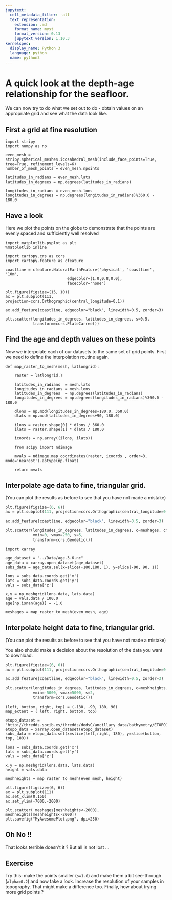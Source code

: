 ```yaml
---
jupytext:
  cell_metadata_filter: -all
  text_representation:
    extension: .md
    format_name: myst
    format_version: 0.13
    jupytext_version: 1.10.3
kernelspec:
  display_name: Python 3
  language: python
  name: python3
---
```


# A quick look at the depth-age relationship for the seafloor.

We can now try to do what we set out to do - obtain values on an appropriate grid and see what the data look like.


## First a grid at fine resolution

```{code-cell} ipython3
import stripy
import numpy as np

even_mesh = stripy.spherical_meshes.icosahedral_mesh(include_face_points=True, tree=True, refinement_levels=6)
number_of_mesh_points = even_mesh.npoints

latitudes_in_radians = even_mesh.lats
latitudes_in_degrees = np.degrees(latitudes_in_radians) 

longitudes_in_radians = even_mesh.lons 
longitudes_in_degrees = np.degrees(longitudes_in_radians)%360.0 - 180.0
```

## Have a look

Here we plot the points on the globe to demonstrate that the points are evenly spaced and sufficiently well resolved

```{code-cell} ipython3
import matplotlib.pyplot as plt
%matplotlib inline

import cartopy.crs as ccrs
import cartopy.feature as cfeature

coastline = cfeature.NaturalEarthFeature('physical', 'coastline', '10m',
                           edgecolor=(1.0,0.8,0.0),
                           facecolor="none")

plt.figure(figsize=(15, 10))
ax = plt.subplot(111, projection=ccrs.Orthographic(central_longitude=0.1))

ax.add_feature(coastline, edgecolor="black", linewidth=0.5, zorder=3)

plt.scatter(longitudes_in_degrees, latitudes_in_degrees, s=0.5,
            transform=ccrs.PlateCarree())
```

## Find the age and depth values on these points 

Now we interpolate each of our datasets to the same set of grid points. First we need 
to define the interpolation routine again.

```{code-cell} ipython3
def map_raster_to_mesh(mesh, latlongrid):
    
    raster = latlongrid.T

    latitudes_in_radians  = mesh.lats
    longitudes_in_radians = mesh.lons 
    latitudes_in_degrees  = np.degrees(latitudes_in_radians) 
    longitudes_in_degrees = np.degrees(longitudes_in_radians)%360.0 - 180.0

    dlons = np.mod(longitudes_in_degrees+180.0, 360.0)
    dlats = np.mod(latitudes_in_degrees+90, 180.0)

    ilons = raster.shape[0] * dlons / 360.0
    ilats = raster.shape[1] * dlats / 180.0

    icoords = np.array((ilons, ilats))

    from scipy import ndimage

    mvals = ndimage.map_coordinates(raster, icoords , order=3, mode='nearest').astype(np.float)
    
    return mvals
```

## Interpolate age data to fine, triangular grid.

(You can plot the results as before to see that you have not made a mistake)

``` python 
plt.figure(figsize=(6, 6))
ax = plt.subplot(111, projection=ccrs.Orthographic(central_longitude=0.1))

ax.add_feature(coastline, edgecolor="black", linewidth=0.5, zorder=3)

plt.scatter(longitudes_in_degrees, latitudes_in_degrees, c=meshages, cmap="RdYlBu",
            vmin=0, vmax=250, s=5,
            transform=ccrs.Geodetic())
```

```{code-cell} ipython3
import xarray

age_dataset = "../Data/age.3.6.nc"
age_data = xarray.open_dataset(age_dataset)
subs_data = age_data.sel(x=slice(-180,180, 1), y=slice(-90, 90, 1))

lons = subs_data.coords.get('x')
lats = subs_data.coords.get('y')
vals = subs_data['z']

x,y = np.meshgrid(lons.data, lats.data)
age = vals.data / 100.0
age[np.isnan(age)] = -1.0

meshages = map_raster_to_mesh(even_mesh, age)
```

## Interpolate height data to fine, triangular grid.

(You can plot the results as before to see that you have not made a mistake)

You also should make a decision about the resolution of the data you want to download.

```python
plt.figure(figsize=(6, 6))
ax = plt.subplot(111, projection=ccrs.Orthographic(central_longitude=0.1))

ax.add_feature(coastline, edgecolor="black", linewidth=0.5, zorder=3)

plt.scatter(longitudes_in_degrees, latitudes_in_degrees, c=meshheights, cmap="terrain",
            vmin=-5000, vmax=5000, s=2,
            transform=ccrs.Geodetic())
```

```{code-cell} ipython3
(left, bottom, right, top) = (-180, -90, 180, 90)
map_extent = ( left, right, bottom, top)

etopo_dataset = "http://thredds.socib.es/thredds/dodsC/ancillary_data/bathymetry/ETOPO1_Bed_g_gmt4.nc"
etopo_data = xarray.open_dataset(etopo_dataset)
subs_data = etopo_data.sel(x=slice(left,right, 180), y=slice(bottom, top, 180))

lons = subs_data.coords.get('x')
lats = subs_data.coords.get('y')
vals = subs_data['z']

x,y = np.meshgrid(lons.data, lats.data)
height = vals.data

meshheights = map_raster_to_mesh(even_mesh, height)
```

```{code-cell} ipython3
plt.figure(figsize=(6, 6))
ax = plt.subplot(111)
ax.set_xlim(0,150)
ax.set_ylim(-7000,-2000)

plt.scatter( meshages[meshheights<-2000], meshheights[meshheights<-2000])
plt.savefig("MyAwesomePlot.png", dpi=250)
```

## Oh No !!

That looks terrible doesn't it ?  But all is not lost ... 

## Exercise

Try this: make the points smaller (`s=1.0`) and make them a bit see-through (`alpha=0.2`) and now take a look.
Increase the resolution of your samples in topography. That might make a difference too. 
Finally, how about trying more grid points ?

```{code-cell} ipython3

```
